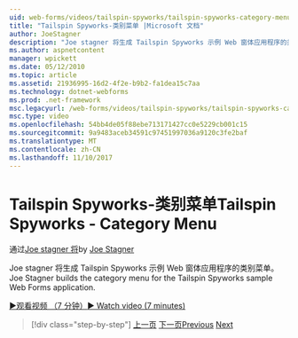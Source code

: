 ```yaml
---
uid: web-forms/videos/tailspin-spyworks/tailspin-spyworks-category-menu
title: "Tailspin Spyworks-类别菜单 |Microsoft 文档"
author: JoeStagner
description: "Joe stagner 将生成 Tailspin Spyworks 示例 Web 窗体应用程序的类别菜单。"
ms.author: aspnetcontent
manager: wpickett
ms.date: 05/12/2010
ms.topic: article
ms.assetid: 21936995-16d2-4f2e-b9b2-fa1dea15c7aa
ms.technology: dotnet-webforms
ms.prod: .net-framework
msc.legacyurl: /web-forms/videos/tailspin-spyworks/tailspin-spyworks-category-menu
msc.type: video
ms.openlocfilehash: 54bb4de05f88ebe713171427cc0e5229cb001c15
ms.sourcegitcommit: 9a9483aceb34591c97451997036a9120c3fe2baf
ms.translationtype: MT
ms.contentlocale: zh-CN
ms.lasthandoff: 11/10/2017
---
```

<a name="tailspin-spyworks---category-menu"></a><span data-ttu-id="5f34c-103">Tailspin Spyworks-类别菜单</span><span class="sxs-lookup"><span data-stu-id="5f34c-103">Tailspin Spyworks - Category Menu</span></span>
====================
<span data-ttu-id="5f34c-104">通过[Joe stagner 将](https://github.com/JoeStagner)</span><span class="sxs-lookup"><span data-stu-id="5f34c-104">by [Joe Stagner](https://github.com/JoeStagner)</span></span>

<span data-ttu-id="5f34c-105">Joe stagner 将生成 Tailspin Spyworks 示例 Web 窗体应用程序的类别菜单。</span><span class="sxs-lookup"><span data-stu-id="5f34c-105">Joe Stagner builds the category menu for the Tailspin Spyworks sample Web Forms application.</span></span>

[<span data-ttu-id="5f34c-106">&#9654;观看视频 （7 分钟）</span><span class="sxs-lookup"><span data-stu-id="5f34c-106">&#9654; Watch video (7 minutes)</span></span>](https://channel9.msdn.com/Blogs/ASP-NET-Site-Videos/tailspin-spyworks-category-menu)

>[!div class="step-by-step"]
<span data-ttu-id="5f34c-107">[上一页](tailspin-spyworks-directory-organization.md)
[下一页](tailspin-spyworks-display-the-product-list.md)</span><span class="sxs-lookup"><span data-stu-id="5f34c-107">[Previous](tailspin-spyworks-directory-organization.md)
[Next](tailspin-spyworks-display-the-product-list.md)</span></span>
